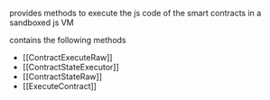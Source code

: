 provides methods to execute the js code of the smart contracts in a sandboxed js VM

contains the following methods
- [[ContractExecuteRaw]]
- [[ContractStateExecutor]]
- [[ContractStateRaw]]
- [[ExecuteContract]]